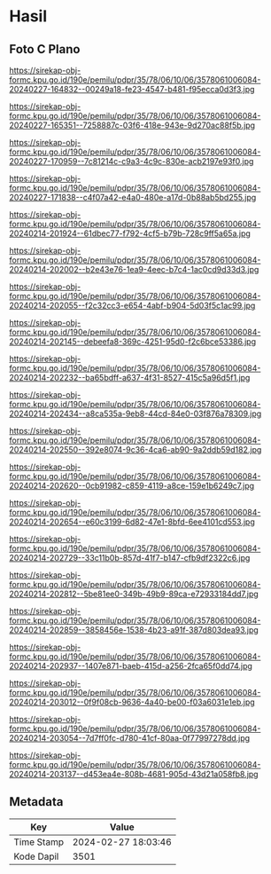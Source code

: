 # Hasil

## Foto C Plano

https://sirekap-obj-formc.kpu.go.id/190e/pemilu/pdpr/35/78/06/10/06/3578061006084-20240227-164832--00249a18-fe23-4547-b481-f95ecca0d3f3.jpg

https://sirekap-obj-formc.kpu.go.id/190e/pemilu/pdpr/35/78/06/10/06/3578061006084-20240227-165351--7258887c-03f6-418e-943e-9d270ac88f5b.jpg

https://sirekap-obj-formc.kpu.go.id/190e/pemilu/pdpr/35/78/06/10/06/3578061006084-20240227-170959--7c81214c-c9a3-4c9c-830e-acb2197e93f0.jpg

https://sirekap-obj-formc.kpu.go.id/190e/pemilu/pdpr/35/78/06/10/06/3578061006084-20240227-171838--c4f07a42-e4a0-480e-a17d-0b88ab5bd255.jpg

https://sirekap-obj-formc.kpu.go.id/190e/pemilu/pdpr/35/78/06/10/06/3578061006084-20240214-201924--61dbec77-f792-4cf5-b79b-728c9ff5a65a.jpg

https://sirekap-obj-formc.kpu.go.id/190e/pemilu/pdpr/35/78/06/10/06/3578061006084-20240214-202002--b2e43e76-1ea9-4eec-b7c4-1ac0cd9d33d3.jpg

https://sirekap-obj-formc.kpu.go.id/190e/pemilu/pdpr/35/78/06/10/06/3578061006084-20240214-202055--f2c32cc3-e654-4abf-b904-5d03f5c1ac99.jpg

https://sirekap-obj-formc.kpu.go.id/190e/pemilu/pdpr/35/78/06/10/06/3578061006084-20240214-202145--debeefa8-369c-4251-95d0-f2c6bce53386.jpg

https://sirekap-obj-formc.kpu.go.id/190e/pemilu/pdpr/35/78/06/10/06/3578061006084-20240214-202232--ba65bdff-a637-4f31-8527-415c5a96d5f1.jpg

https://sirekap-obj-formc.kpu.go.id/190e/pemilu/pdpr/35/78/06/10/06/3578061006084-20240214-202434--a8ca535a-9eb8-44cd-84e0-03f876a78309.jpg

https://sirekap-obj-formc.kpu.go.id/190e/pemilu/pdpr/35/78/06/10/06/3578061006084-20240214-202550--392e8074-9c36-4ca6-ab90-9a2ddb59d182.jpg

https://sirekap-obj-formc.kpu.go.id/190e/pemilu/pdpr/35/78/06/10/06/3578061006084-20240214-202620--0cb91982-c859-4119-a8ce-159e1b6249c7.jpg

https://sirekap-obj-formc.kpu.go.id/190e/pemilu/pdpr/35/78/06/10/06/3578061006084-20240214-202654--e60c3199-6d82-47e1-8bfd-6ee4101cd553.jpg

https://sirekap-obj-formc.kpu.go.id/190e/pemilu/pdpr/35/78/06/10/06/3578061006084-20240214-202729--33c11b0b-857d-41f7-b147-cfb9df2322c6.jpg

https://sirekap-obj-formc.kpu.go.id/190e/pemilu/pdpr/35/78/06/10/06/3578061006084-20240214-202812--5be81ee0-349b-49b9-89ca-e72933184dd7.jpg

https://sirekap-obj-formc.kpu.go.id/190e/pemilu/pdpr/35/78/06/10/06/3578061006084-20240214-202859--3858456e-1538-4b23-a91f-387d803dea93.jpg

https://sirekap-obj-formc.kpu.go.id/190e/pemilu/pdpr/35/78/06/10/06/3578061006084-20240214-202937--1407e871-baeb-415d-a256-2fca65f0dd74.jpg

https://sirekap-obj-formc.kpu.go.id/190e/pemilu/pdpr/35/78/06/10/06/3578061006084-20240214-203012--0f9f08cb-9636-4a40-be00-f03a6031e1eb.jpg

https://sirekap-obj-formc.kpu.go.id/190e/pemilu/pdpr/35/78/06/10/06/3578061006084-20240214-203054--7d7ff0fc-d780-41cf-80aa-0f77997278dd.jpg

https://sirekap-obj-formc.kpu.go.id/190e/pemilu/pdpr/35/78/06/10/06/3578061006084-20240214-203137--d453ea4e-808b-4681-905d-43d21a058fb8.jpg


## Metadata

| Key        | Value               |
| ---------- | ------------------- |
| Time Stamp | 2024-02-27 18:03:46 |
| Kode Dapil | 3501                |



